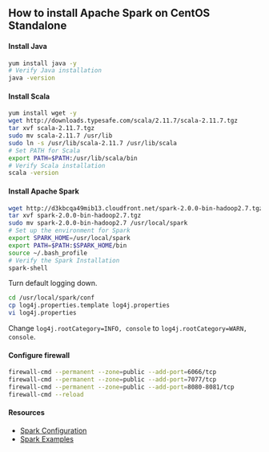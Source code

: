 
## How to install Apache Spark on CentOS Standalone

#### Install Java 
``` bash
yum install java -y
# Verify Java installation
java -version
```

#### Install Scala
``` bash
yum install wget -y
wget http://downloads.typesafe.com/scala/2.11.7/scala-2.11.7.tgz
tar xvf scala-2.11.7.tgz
sudo mv scala-2.11.7 /usr/lib
sudo ln -s /usr/lib/scala-2.11.7 /usr/lib/scala
# Set PATH for Scala
export PATH=$PATH:/usr/lib/scala/bin
# Verify Scala installation
scala -version
```

#### Install Apache Spark
``` bash
wget http://d3kbcqa49mib13.cloudfront.net/spark-2.0.0-bin-hadoop2.7.tgz
tar xvf spark-2.0.0-bin-hadoop2.7.tgz
sudo mv spark-2.0.0-bin-hadoop2.7 /usr/local/spark
# Set up the environment for Spark
export SPARK_HOME=/usr/local/spark
export PATH=$PATH:$SPARK_HOME/bin
source ~/.bash_profile
# Verify the Spark Installation
spark-shell
```

Turn default logging down.
``` bash
cd /usr/local/spark/conf
cp log4j.properties.template log4j.properties
vi log4j.properties
```
Change `log4j.rootCategory=INFO, console` to `log4j.rootCategory=WARN, console`.


#### Configure firewall
``` bash
firewall-cmd --permanent --zone=public --add-port=6066/tcp
firewall-cmd --permanent --zone=public --add-port=7077/tcp
firewall-cmd --permanent --zone=public --add-port=8080-8081/tcp
firewall-cmd --reload
```

#### Resources
- [Spark Configuration](http://spark.apache.org/docs/latest/configuration.html)
- [Spark Examples](http://spark.apache.org/examples.html)